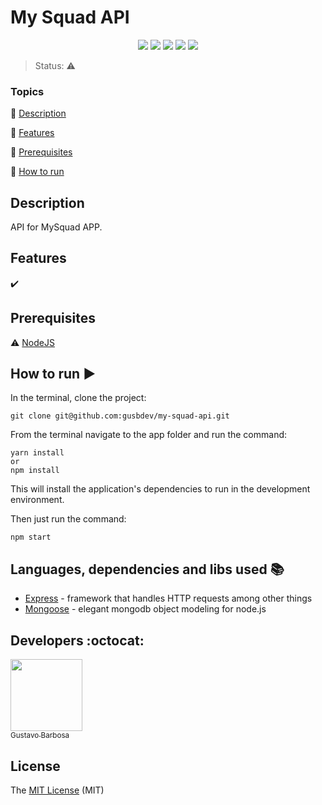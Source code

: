 <h1>My Squad API</h1>

<p align="center">
<img src="https://img.shields.io/static/v1?label=NODEJS&message=Runtime%20Built&color=339933&style=for-the-badge&logo=Node.js"/>
<img src="https://img.shields.io/static/v1?label=MongoDB&message=Runtime%20Built&color=339933&style=for-the-badge&logo=mongodb" />
  <img src="https://img.shields.io/static/v1?label=JAVASCRIPT&message=Language&color=F7DF1E&style=for-the-badge&logo=javascript"/>
  <img src="http://img.shields.io/static/v1?label=STATUS&message=CONCLUIDO&color=GREEN&style=for-the-badge"/>
  <img src="http://img.shields.io/static/v1?label=License&message=MIT&color=green&style=for-the-badge"/>
</p>

> Status: :warning:

### Topics

:small_blue_diamond: [Description](#descrição-do-projeto)

:small_blue_diamond: [Features](#funcionalidades)

:small_blue_diamond: [Prerequisites](#pré-requisitos)

:small_blue_diamond: [How to run](#como-rodar-a-aplicação-arrow_forward)

## Description

<p align="justify">
  API for MySquad APP.
</p>

## Features

:heavy_check_mark:

## Prerequisites

:warning: [NodeJS](https://nodejs.org/en/download/)

## How to run :arrow_forward:

In the terminal, clone the project:

```
git clone git@github.com:gusbdev/my-squad-api.git
```

From the terminal navigate to the app folder and run the command:

```
yarn install
or
npm install
```

This will install the application's dependencies to run in the development environment.

Then just run the command:

```
npm start
```

## Languages, dependencies and libs used :books:

- [Express](https://expressjs.com/) - framework that handles HTTP requests among other things
- [Mongoose](https://mongoosejs.com/) - elegant mongodb object modeling for node.js

## Developers :octocat:

[<img src="https://avatars2.githubusercontent.com/u/44094756?s=460&u=a2a2631e8eb8f5f5cdff75121eb422188a64bb85&v=4" width=115><br><sub>Gustavo Barbosa</sub>](https://github.com/gusbdev)

## License

The [MIT License]() (MIT)
